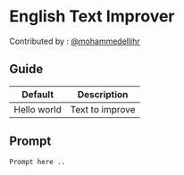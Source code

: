 # English Text Improver

Contributed by : [@mohammedellihr](https://github.com/mohammedellihr)

## Guide

| Default | Description |
|:---:|---|
| Hello world | Text to improve |

## Prompt

```text
Prompt here ..
```